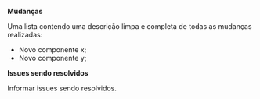 **Mudanças**

Uma lista contendo uma descrição limpa e completa de todas as mudanças realizadas:
- Novo componente x;
- Novo componente y;

**Issues sendo resolvidos**

Informar issues sendo resolvidos.
